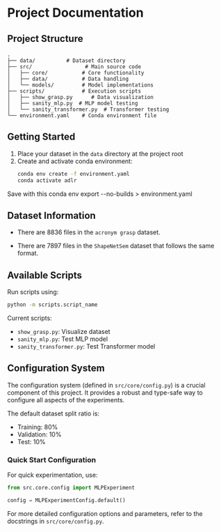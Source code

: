# Project Documentation

## Project Structure

```
.
├── data/          # Dataset directory
├── src/                 # Main source code
│   ├── core/           # Core functionality
│   ├── data/           # Data handling
│   └── models/         # Model implementations
├── scripts/            # Execution scripts
│   ├── show_grasp.py      # Data visualization
│   ├── sanity_mlp.py  # MLP model testing
│   └── sanity_transformer.py  # Transformer testing
└── environment.yaml    # Conda environment file
```

## Getting Started

1. Place your dataset in the `data` directory at the project root
2. Create and activate conda environment:
   ```bash
   conda env create -f environment.yaml
   conda activate adlr
   ```

Save with this
conda env export --no-builds > environment.yaml

## Dataset Information

- There are 8836 files in the `acronym grasp` dataset.

- There are 7897 files in the `ShapeNetSem` dataset that follows the same format.

## Available Scripts

Run scripts using:

```bash
python -m scripts.script_name
```

Current scripts:

- `show_grasp.py`: Visualize dataset
- `sanity_mlp.py`: Test MLP model
- `sanity_transformer.py`: Test Transformer model

## Configuration System

The configuration system (defined in `src/core/config.py`) is a crucial component of this project. It provides a robust and type-safe way to configure all aspects of the experiments.

The default dataset split ratio is:

- Training: 80%
- Validation: 10%
- Test: 10%

### Quick Start Configuration

For quick experimentation, use:

```python
from src.core.config import MLPExperiment

config = MLPExperimentConfig.default()
```

For more detailed configuration options and parameters, refer to the docstrings in `src/core/config.py`.
